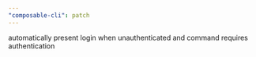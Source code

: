 ```yaml
---
"composable-cli": patch
---
```


automatically present login when unauthenticated and command requires authentication

